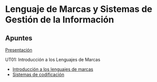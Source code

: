 # Lenguaje de Marcas y Sistemas de Gestión de la Información

## Apuntes

[Presentación](./apuntes/ut00/presentacion.md)

UT01: Introducción a los Lenguajes de Marcas
* [Introducción a los lenguajes de marcas](./apuntes/ut01/introduccion-a-los-lenguajes-de-marcas.md)
* [Sistemas de codificación](./apuntes/ut01/sistemas-de-codificacion.md)
